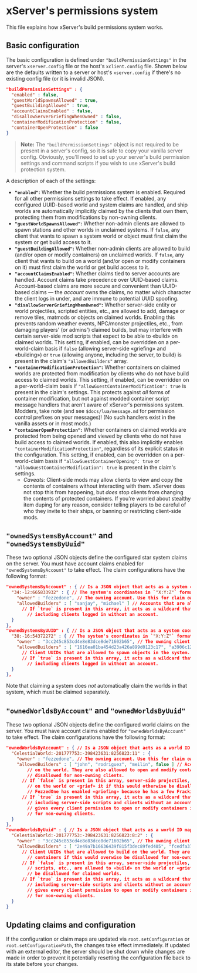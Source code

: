 # xServer's permissions system

This file explains how xServer's build permissions system works.

## Basic configuration

The basic configuration is defined under `"buildPermissionSettings"` in the server's `xserver.config` file or the host's `xclient.config` file. Shown below are the defaults written to a server or host's `xserver.config` if there's no existing config file (or it is invalid JSON).

```json
"buildPermissionSettings" : {
  "enabled" : false,
  "guestWorldSpawnsAllowed" : true,
  "guestBuildingAllowed" : true,
  "accountClaimsEnabled" : false,
  "disallowServerGriefingWhenOwned" : false,
  "containerModificationProtection" : false,
  "containerOpenProtection" : false
}
```

> **Note:** The `"buildPermissionSettings"` object is not required to be present in a server's config, so it is safe to copy your vanilla server config. Obviously, you'll need to set up your server's build permission settings and command scripts if you wish to use xServer's build protection system.

A description of each of the settings:

- **`"enabled"`:** Whether the build permissions system is enabled. Required for all other permissions settings to take effect. If enabled, any configured UUID-based world and system claims are handled, and ship worlds are automatically implicitly claimed by the clients that own them, protecting them from modifications by non-owning clients.
- **`"guestWorldSpawnsAllowed"`:** Whether non-admin clients are allowed to spawn stations and other worlds in unclaimed systems. If `false`, any client that wants to spawn a system world or object must first claim the system or get build access to it.
- **`"guestBuildingAllowed"`:** Whether non-admin clients are allowed to build (and/or open or modify containers) on unclaimed worlds. If `false`, any client that wants to build on a world (and/or open or modify containers on it) must first claim the world or get build access to it.
- **`"accountClaimsEnabled"`:** Whether claims tied to server accounts are handled. Account claims take precedence over UUID-based claims. Account-based claims are more secure and convenient than UUID-based claims — the _account_ owns the claims, no matter which character the client logs in under, and are immune to potential UUID spoofing.
- **`"disallowServerGriefingWhenOwned"`:** Whether server-side entity or world projectiles, scripted entities, etc., are allowed to add, damage or remove tiles, matmods or objects on claimed worlds. Enabling this prevents random weather events, NPC/monster projectiles, etc., from damaging players' (or admins') claimed builds, but may interfere with certain server-side mod scripts that expect to be able to «build» on claimed worlds. This setting, if enabled, can be overridden on a per-world-claim basis if `false` (allowing server-side «griefing» and «building») or `true` (allowing anyone, including the server, to build) is present in the claim's `"allowedBuilders"` array.
- **`"containerModificationProtection"`:** Whether containers on claimed worlds are protected from modification by clients who do not have build access to claimed worlds. This setting, if enabled, can be overridden on a per-world-claim basis if `"allowGuestContainerModification": true` is present in the claim's settings. This protects against _all_ forms of container modification, but not against modded container script message handlers that aren't aware of xServer's permissions system. Modders, take note (and see `$docs/lua/message.md` for permission control prefixes on your messages)! (No such handlers exist in the vanilla assets or in most mods.)
- **`"containerOpenProtection"`:** Whether containers on claimed worlds are protected from being opened and viewed by clients who do not have build access to claimed worlds. If enabled, this also implicitly enables `"containerModificationProtection"`, regardless of its explicit status in the configuration. This setting, if enabled, can be overridden on a per-world-claim basis if `"allowGuestContainerOpening": true` or `"allowGuestContainerModification": true` is present in the claim's settings.
  - _Caveats:_ Client-side mods may allow clients to view and copy the contents of containers without interacting with them. xServer does not stop this from happening, but _does_ stop clients from changing the contents of protected containers. If you're worried about stealthy item duping for any reason, consider telling players to be careful of who they invite to their ships, or banning or restricting client-side mods.

## `"ownedSystemsByAccount"` and `"ownedSystemsByUuid"`

These two optional JSON objects define the configured star system claims on the server. You must have account claims enabled for `"ownedSystemsByAccount"` to take effect. The claim configurations have the following format:

```json
"ownedSystemsByAccount" : { // Is a JSON object that acts as a system coordinate map for claims.
  "34:-12:665833932" : { // The system's coordinates in `"X:Y:Z"` format.
    "owner" : "fezzedone", // The owning account. Use this for claim ownership checks in your command scripts.
    "allowedBuilders" : [ "sanjay", "michael" ] // Accounts that are allowed to spawn objects in the system.
      // If `true` is present in this array, it acts as a wildcard that gives permissions to everyone,
        // including clients logged in without an account.
  }
},
"ownedSystemsByUUID" : { // Is a JSON object that acts as a system coordinate map for claims.
  "38:-16:54372272" : { // The system's coordinates in `"X:Y:Z"` format.
    "owner" : "3cc245c853cd4e8e83dce8de71602b65", // The owning client uuidString. Use this for claim ownership checks in your command scripts.
    "allowedBuilders" : [ "1616ea01ba454d23a426a899d0123c17", "a3906c12984142e5a3865b8f31408e13" ]
      // Client UUIDs that are allowed to spawn objects in the system.
      // If `true` is present in this array, it acts as a wildcard that gives permissions to everyone,
        // including clients logged in without an account.
  }
},
```

Note that claiming a system does _not_ automatically claim the worlds in that system, which must be claimed separately.

## `"ownedWorldsByAccount"` and `"ownedWorldsByUuid"`

These two optional JSON objects define the configured world claims on the server. You must have account claims enabled for `"ownedWorldsByAccount"` to take effect. The claim configurations have the following format:

```json
"ownedWorldsByAccount" : { // Is a JSON object that acts as a world ID map for claims.
  "CelestialWorld:-201777753:-398423631:8256823:11" : {
    "owner" : "fezzedone", // The owning account. Use this for claim ownership checks in your command scripts.
    "allowedBuilders" : [ "john", "rodriguez", "meilin", false ] // Accounts that are allowed to build
        // on the world. They are also allowed to open and modify containers if this would overwise be
        // disallowed for non-owning clients.
      // If `false` is present in this array, server-side projectiles, scripts, etc., are allowed to «build»
        // on the world or «grief» it if this would otherwise be disallowed for claimed worlds. Here,
        // FezzedOne has enabled «griefing» because he has a few Frackin' Universe quarries on this world.
      // If `true` is present in this array, it acts as a wildcard that gives permissions to everyone,
        // including server-side scripts and clients without an account, to build on the world; it also
        // gives every client permission to open or modify containers if this would otherwise be disallowed
        // for non-owning clients.
  }
},
"ownedWorldsByUuid" : { // Is a JSON object that acts as a world ID map for claims.
  "CelestialWorld:-201777753:-398423631:8256823:8:2" : {
    "owner" : "3cc245c853cd4e8e83dce8de71602b65", // The owning client UUID. Use this for claim ownership checks in your command scripts.
    "allowedBuilders" : [ "2e49a7b16636439f815f3dec89fed405", "fcedfa377c1146cba4206ee123e90848" ]
      // Client UUIDs that are allowed to build on the world. They are also allowed to open and modify
        // containers if this would overwise be disallowed for non-owning clients.
      // If `false` is present in this array, server-side projectiles,
        // scripts, etc., are allowed to «build» on the world or «grief» it if this would otherwise
        // be disallowed for claimed worlds.
      // If `true` is present in this array, it acts as a wildcard that gives permissions to everyone,
        // including server-side scripts and clients without an account, to build on the world; it also
        // gives every client permission to open or modify containers if this would otherwise be disallowed
        // for non-owning clients.
  }
}
```

## Updating claims and configuration

If the configuration or claim maps are updated via `root.setConfiguration` or `root.setConfigurationPath`, the changes take effect immediately. If updated with an external editor, the server should be shut down while changes are made in order to prevent it potentially resetting the configuration file back to its state before your changes.
